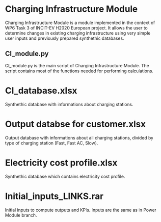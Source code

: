 # Charging Infrastructure Module

Charging Infrastructure Module is a module implemented in the context of WP6 Task 3 of INCIT-EV H2020 European project.
It allows the user to determine changes in existing charging infrastructure using very simple user inputs and previously prepared synthethic databases.

## CI_module.py
CI_module.py is the main script of Charging Infrastructure Module. The script contains most of the functions needed for performing calculations.

# CI_database.xlsx
Synthethic database with informations about charging stations.

# Output databse for customer.xlsx
Output database with informations about all charging stations, divided by type of charging station (Fast, Fast AC, Slow).

# Electricity cost profile.xlsx
Synthethic database which contains electricity cost profile.

# Initial_inputs_LINKS.rar
Initial inputs to compute outputs and KPIs. Inputs are the same as in Power Module branch.
